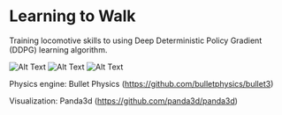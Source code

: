 # Learning to Walk
Training locomotive skills to using Deep Deterministic Policy Gradient (DDPG) learning algorithm.

![Alt Text](https://raw.githubusercontent.com/David-Taub/Walker/master/outputs/hopper_540p.gif)
![Alt Text](https://raw.githubusercontent.com/David-Taub/Walker/master/outputs/hopper2_540p.gif)
![Alt Text](https://raw.githubusercontent.com/David-Taub/Walker/master/outputs/Roller.gif)

Physics engine: Bullet Physics (https://github.com/bulletphysics/bullet3)

Visualization: Panda3d (https://github.com/panda3d/panda3d)
